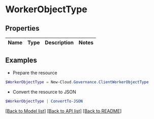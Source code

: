 # WorkerObjectType
## Properties

Name | Type | Description | Notes
------------ | ------------- | ------------- | -------------

## Examples

- Prepare the resource
```powershell
$WorkerObjectType = New-Cloud.Governance.ClientWorkerObjectType 
```

- Convert the resource to JSON
```powershell
$WorkerObjectType | ConvertTo-JSON
```

[[Back to Model list]](../README.md#documentation-for-models) [[Back to API list]](../README.md#documentation-for-api-endpoints) [[Back to README]](../README.md)


